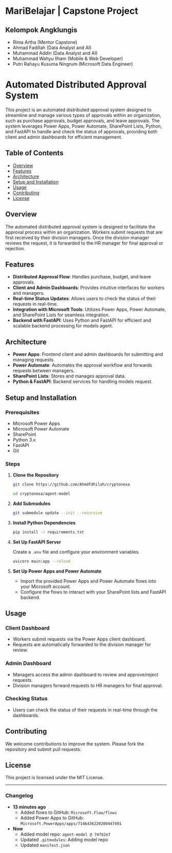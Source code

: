 # MariBelajar | Capstone Project 
## Kelompok Angklungis

 - Rima Artha (Mentor Capstone)
 - Ahmad Fadillah (Data Analyst and AI)
 - Muhammad Addin (Data Analyst and AI)
 - Muhammad Wahyu Ilham (Mobile & Web Developer)
 - Putri Rahayu Kusuma Ningrum (Microsoft Data Engineer)

# Automated Distributed Approval System

This project is an automated distributed approval system designed to streamline and manage various types of approvals within an organization, such as purchase approvals, budget approvals, and leave approvals. The system leverages Power Apps, Power Automate, SharePoint Lists, Python, and FastAPI to handle and check the status of approvals, providing both client and admin dashboards for efficient management.

## Table of Contents

- [Overview](#overview)
- [Features](#features)
- [Architecture](#architecture)
- [Setup and Installation](#setup-and-installation)
- [Usage](#usage)
- [Contributing](#contributing)
- [License](#license)

## Overview

The automated distributed approval system is designed to facilitate the approval process within an organization. Workers submit requests that are first received by their division managers. Once the division manager reviews the request, it is forwarded to the HR manager for final approval or rejection.

## Features

- **Distributed Approval Flow**: Handles purchase, budget, and leave approvals.
- **Client and Admin Dashboards**: Provides intuitive interfaces for workers and managers.
- **Real-time Status Updates**: Allows users to check the status of their requests in real-time.
- **Integration with Microsoft Tools**: Utilizes Power Apps, Power Automate, and SharePoint Lists for seamless integration.
- **Backend with FastAPI**: Uses Python and FastAPI for efficient and scalable backend processing for models agent.

## Architecture

- **Power Apps**: Frontend client and admin dashboards for submitting and managing requests.
- **Power Automate**: Automates the approval workflow and forwards requests between managers.
- **SharePoint Lists**: Stores and manages approval data.
- **Python & FastAPI**: Backend services for handling models request.

## Setup and Installation

### Prerequisites

- Microsoft Power Apps
- Microsoft Power Automate
- SharePoint
- Python 3.x
- FastAPI
- Git

### Steps

1. **Clone the Repository**

   ```bash
   git clone https://github.com/Ahmdfdhilah/cryptonexa
   ```
    ```bash
   cd cryptonexa/agent-model
   ```

2. **Add Submodules**

   ```bash
   git submodule update --init --recursive
   ```

3. **Install Python Dependencies**

   ```bash
   pip install -r requirements.txt
   ```

4. **Set Up FastAPI Server**

   Create a `.env` file and configure your environment variables.

   ```bash
   uvicorn main:app --reload
   ```

5. **Set Up Power Apps and Power Automate**

   - Import the provided Power Apps and Power Automate flows into your Microsoft account.
   - Configure the flows to interact with your SharePoint lists and FastAPI backend.

## Usage

### Client Dashboard

- Workers submit requests via the Power Apps client dashboard.
- Requests are automatically forwarded to the division manager for review.

### Admin Dashboard

- Managers access the admin dashboard to review and approve/reject requests.
- Division managers forward requests to HR managers for final approval.

### Checking Status

- Users can check the status of their requests in real-time through the dashboards.

## Contributing

We welcome contributions to improve the system. Please fork the repository and submit pull requests.

## License

This project is licensed under the MIT License.

---

### Changelog

- **13 minutes ago**
  - Added flows to GitHub: `Microsoft.Flow/flows`
  - Added Power Apps to GitHub: `Microsoft.PowerApps/apps/7146436220200447491`
- **Now**
  - Added model repo: `agent-model @ 74f62e7`
  - Updated `.gitmodules`: Adding model repo
  - Updated `manifest.json`